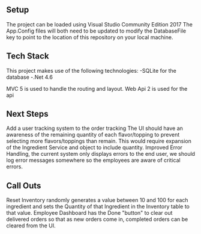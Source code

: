 ## Setup
The project can be loaded using Visual Studio Community Edition 2017
The App.Config files will both need to be updated to modify the DatabaseFile key to point to the location of this repository on your local machine.

## Tech Stack
This project makes use of the following technologies:
-SQLite for the database
-.Net 4.6

MVC 5 is used to handle the routing and layout.
Web Api 2 is used for the api

## Next Steps
Add a user tracking system to the order tracking
The UI should have an awareness of the remaining quantity of each flavor/topping to prevent selecting more flavors/toppings than remain. This would require expansion of the Ingredient Service and object to include quantity.
Improved Error Handling, the current system only displays errors to the end user, we should log error messages somewhere so the employees are aware of critical errors.


## Call Outs
Reset Inventory randomly generates a value between 10 and 100 for each ingredient and sets the Quantity of that Ingredient in the Inventory table to that value.
Employee Dashboard has the Done "button" to clear out delivered orders so that as new orders come in, completed orders can be cleared from the UI.
